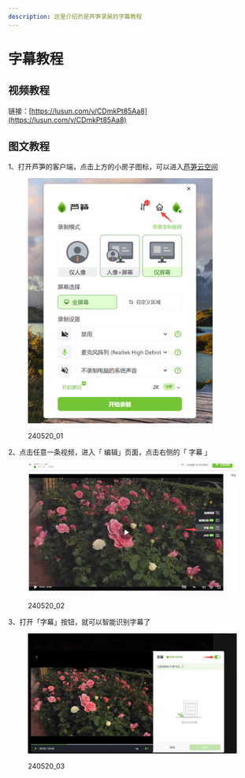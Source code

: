 ```yaml
---
description: 这里介绍的是芦笋录屏的字幕教程
---
```


# 字幕教程

## 视频教程

链接：[https://lusun.com/v/CDmkPt85Aa8](https://lusun.com/v/CDmkPt85Aa8)

## 图文教程

1、打开芦笋的客户端，点击上方的小房子图标，可以进入[芦笋云空间](https://lusun.com/dashboard/videos/?ref=help.lusun.com)

<figure><img src="../.gitbook/assets/240521_01.PNG" alt="" width="375"><figcaption><p>240520_01</p></figcaption></figure>

2、点击任意一条视频，进入「 编辑」页面，点击右侧的「 字幕 」

<figure><img src="../.gitbook/assets/240521_02 (1).png" alt=""><figcaption><p>240520_02</p></figcaption></figure>

3、打开「字幕」按钮，就可以智能识别字幕了

<figure><img src="../.gitbook/assets/240521_03 (1).png" alt=""><figcaption><p>240520_03</p></figcaption></figure>

